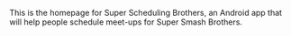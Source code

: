 This is the homepage for Super Scheduling Brothers, an Android app that will help people schedule meet-ups for Super Smash Brothers.  